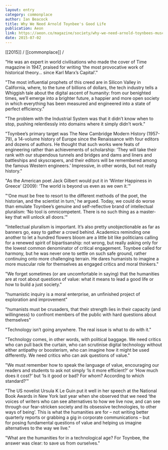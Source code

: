 ```yaml
---
layout: entry
category: commonplace
author: Ian Beacock
title: Why We Need Arnold Toynbee's Good Life
publication: Aeon
link: https://aeon.co/magazine/society/why-we-need-arnold-toynbees-muscular-humanism
date: 2015-07-02
---
```


[[2015]] / [[commonplace]] / 

"He was an expert in world civilisations who made the cover of Time magazine in 1947, praised for writing ‘the most provocative work of historical theory… since Karl Marx’s Capital’."
 

"The most influential prophets of this creed are in Silicon Valley in California, where, to the tune of billions of dollars, the tech industry tells a Whiggish tale about the digital ascent of humanity: from our benighted times, we’ll emerge into a brighter future, a happier and more open society in which everything has been measured and engineered into a state of perfect efficiency."
 
"The problem with the Industrial System was that it didn’t know when to stop, pushing relentlessly into domains where it simply didn’t work."

"Toynbee’s primary target was The New Cambridge Modern History (1957-79), a 14-volume history of Europe since the Renaissance with four editors and dozens of authors. He thought that such works were feats of engineering rather than achievements of scholarship: ‘They will take their rank with our stupendous tunnels and bridges and dams and liners and battleships and skyscrapers, and their editors will be remembered among the famous Western engineers.’ Impressive, in other words, but not really history."

"As the American poet Jack Gilbert would put it in ‘Winter Happiness in Greece’ (2009): ‘The world is beyond us even as we own it.’"

"‘One must be free to resort to the different methods of the poet, the historian, and the scientist in turn,’ he argued. Today, we could do worse than emulate Toynbee’s genuine and self-reflective brand of intellectual pluralism: ‘No tool is omnicompetent. There is no such thing as a master-key that will unlock all doors.’"

"Intellectual pluralism is important. It’s also pretty unobjectionable as far as banners go, easy to gather a crowd behind. Academics reminding one another to let a hundred flowers bloom are a little bit like politicians calling for a renewed spirit of bipartisanship: not wrong, but really asking only for the lowest common denominator of critical engagement. Toynbee called for harmony, but he was never one to settle on such safe ground, rather continuing onto more challenging terrain. He dares humanists to imagine a more muscular role for themselves as engaged critics and moral thinkers."

"We forget sometimes (or are uncomfortable in saying) that the humanities are at root about questions of value: what it means to lead a good life or how to build a just society."

"humanistic inquiry is a moral enterprise, an unfinished project of exploration and improvement"

"humanists must be crusaders, that their strength lies in their capacity (and willingness) to confront members of the public with hard questions about themselves"

"Technology isn’t going anywhere. The real issue is what to do with it."

"Technology comes, in other words, with political baggage. We need critics who can pull back the curtain, who can scrutinise digital technology without either antipathy or boosterism, who can imagine how it might be used differently. We need critics who can ask questions of value."

"We must remember how to speak the language of value, encouraging our readers and students to ask not simply ‘Is it more efficient?’ or ‘How much does it cost?’ but ‘Is it good or bad? For whom? According to which standard?’"

"The US novelist Ursula K Le Guin put it well in her speech at the National Book Awards in New York last year when she observed that we need ‘the voices of writers who can see alternatives to how we live now, and can see through our fear-stricken society and its obsessive technologies, to other ways of being’. This is what the humanities are for – not writing better quarterly reports or grabbing a gig in corporate communications – but for posing fundamental questions of value and helping us imagine alternatives to the way we live."

"What are the humanities for in a technological age? For Toynbee, the answer was clear: to save us from ourselves."
